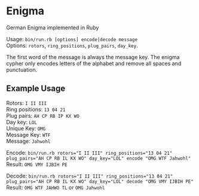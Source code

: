 # Enigma
German Enigma implemented in Ruby

Usage: `bin/run.rb [options] encode|decode message`  
Options: `rotors`, `ring_positions`, `plug_pairs`, `day_key`.

The first word of the message is always the message key. The enigma cypher only encodes letters
of the alphabet and remove all spaces and punctuation.

## Example Usage

Rotors: `I II III`  
Ring positions: `13 04 21`  
Plug pairs: `AH CP RB IP KX WO`  
Day key: `LOL`  
Unique Key: `OMG`  
Message Key: `WTF`  
Message: `Jahwohl`  

Encode: `bin/run.rb rotors="I II III" ring_positions="13 04 21" plug_pairs="AH CP RB IL KX WO" day_key="LOL" encode "OMG WTF Jahwohl"`  
Result: `OMG VMY IJBIH PE`

Decode: `bin/run.rb rotors="I II III" ring_positions="13 04 21" plug_pairs="AH CP RB IL KX WO" day_key="LOL" decode "OMG VMY IJBIH PE"`  
Result: `OMG WTF JAHWO TL` or `OMG Jahwohl`
